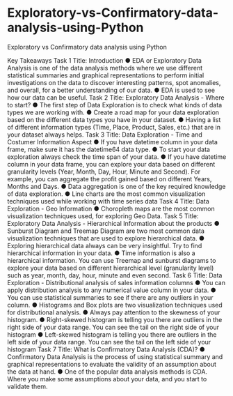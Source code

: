 # Exploratory-vs-Confirmatory-data-analysis-using-Python
Exploratory vs Confirmatory data analysis using Python

Key Takeaways
Task 1
Title: Introduction
● EDA or Exploratory Data Analysis is one of the data analysis methods where we use different statistical summaries and graphical representations to perform initial investigations on the data to discover interesting patterns, spot anomalies, and overall, for a better understanding of our data.
● EDA is used to see how our data can be useful.
Task 2
Title: Exploratory Data Analysis - Where to start?
● The first step of Data Exploration is to check what kinds of data types we are working with.
● Create a road map for your data exploration based on the different data types you have in your dataset.
● Having a list of different information types (Time, Place, Product, Sales, etc.) that are in your dataset always helps.
Task 3
Title: Data Exploration - Time and Costumer Information Aspect
● If you have datetime column in your data frame, make sure it has the datetime64 data type.
● To start your data exploration always check the time span of your data.
● If you have datetime column in your data frame, you can explore your data based on different granularity levels (Year, Month, Day, Hour, Minute and Second). For example, you can aggregate the profit gained based on different Years, Months and Days.
● Data aggregation is one of the key required knowledge of data exploration.
● Line charts are the most common visualization techniques used while working with time series data
Task 4
Title: Data Exploration - Geo Information
● Choropleth maps are the most common visualization techniques used, for exploring Geo Data.
Task 5
Title: Exploratory Data Analysis - Hierarchical Information about the products
● Sunburst Diagram and Treemap Diagram are two most common data visualization techniques that are used to explore hierarchical data.
● Exploring hierarchical data always can be very insightful. Try to find hierarchical information in your data.
● Time information is also a hierarchical information. You can use Treemap and sunburst diagrams to explore your data based on different hierarchical level (granularity level) such as year, month, day, hour, minute and even second.
Task 6
Title: Data Exploration - Distributional analysis of sales information columns
● You can apply distribution analysis to any numerical value column in your data.
● You can use statistical summaries to see if there are any outliers in your column.
● Histograms and Box plots are two visualization techniques used for distributional analysis.
● Always pay attention to the skewness of your histogram.
● Right-skewed histogram is telling you there are outliers in the right side of your data range. You can see the tail on the right side of your histogram
● Left-skewed histogram is telling you there are outliers in the left side of your data range. You can see the tail on the left side of your histogram
Task 7
Title: What is Confirmatory Data Analysis (CDA)? ● Confirmatory Data Analysis is the process of using statistical summary and graphical representations to evaluate the validity of an assumption about the data at hand.
● One of the popular data analysis methods is CDA. Where you make some assumptions about your data, and you start to validate them.
